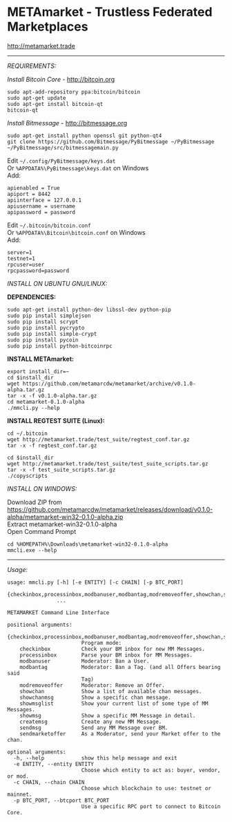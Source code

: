 # METAmarket - Trustless Federated Marketplaces
http://metamarket.trade

* * *

*REQUIREMENTS:*

*Install Bitcoin Core* - http://bitcoin.org
```
sudo apt-add-repository ppa:bitcoin/bitcoin
sudo apt-get update
sudo apt-get install bitcoin-qt
bitcoin-qt
```
*Install Bitmessage* - http://bitmessage.org
```
sudo apt-get install python openssl git python-qt4
git clone https://github.com/Bitmessage/PyBitmessage ~/PyBitmessage 
~/PyBitmessage/src/bitmessagemain.py
```
Edit ```~/.config/PyBitmessage/keys.dat```  
Or ```%APPDATA%\PyBitmessage\keys.dat``` on Windows  
Add:
```
apienabled = True
apiport = 8442
apiinterface = 127.0.0.1
apiusername = username
apipassword = password
```
Edit ```~/.bitcoin/bitcoin.conf```  
Or ```%APPDATA%\Bitcoin\bitcoin.conf``` on Windows  
Add:
```
server=1
testnet=1
rpcuser=user
rpcpassword=password
```

*INSTALL ON UBUNTU GNU/LINUX:*

**DEPENDENCIES:**
```
sudo apt-get install python-dev libssl-dev python-pip
sudo pip install simplejson
sudo pip install scrypt
sudo pip install pycrypto
sudo pip install simple-crypt
sudo pip install pycoin
sudo pip install python-bitcoinrpc
```

**INSTALL METAmarket:**
```
export install_dir=~
cd $install_dir
wget https://github.com/metamarcdw/metamarket/archive/v0.1.0-alpha.tar.gz
tar -x -f v0.1.0-alpha.tar.gz
cd metamarket-0.1.0-alpha
./mmcli.py --help
```

**INSTALL REGTEST SUITE (Linux):**
```
cd ~/.bitcoin
wget http://metamarket.trade/test_suite/regtest_conf.tar.gz
tar -x -f regtest_conf.tar.gz

cd $install_dir
wget http://metamarket.trade/test_suite/test_suite_scripts.tar.gz
tar -x -f test_suite_scripts.tar.gz
./copyscripts
```

*INSTALL ON WINDOWS:*

Download ZIP from  
https://github.com/metamarcdw/metamarket/releases/download/v0.1.0-alpha/metamarket-win32-0.1.0-alpha.zip  
Extract metamarket-win32-0.1.0-alpha  
Open Command Prompt
```
cd %HOMEPATH%\Downloads\metamarket-win32-0.1.0-alpha
mmcli.exe --help
```

* * *
*Usage:*
```
usage: mmcli.py [-h] [-e ENTITY] [-c CHAIN] [-p BTC_PORT]
                {checkinbox,processinbox,modbanuser,modbantag,modremoveoffer,showchan,showchanmsg,showmsglist,showmsg,createmsg,sendmsg,sendmarketoffer}
                ...

METAMARKET Command Line Interface

positional arguments:
  {checkinbox,processinbox,modbanuser,modbantag,modremoveoffer,showchan,showchanmsg,showmsglist,showmsg,createmsg,sendmsg,sendmarketoffer}
                        Program mode:
    checkinbox          Check your BM inbox for new MM Messages.
    processinbox        Parse your BM inbox for MM Messages.
    modbanuser          Moderator: Ban a User.
    modbantag           Moderator: Ban a Tag. (and all Offers bearing said
                        Tag)
    modremoveoffer      Moderator: Remove an Offer.
    showchan            Show a list of available chan messages.
    showchanmsg         Show a specific chan message.
    showmsglist         Show your current list of some type of MM Messages.
    showmsg             Show a specific MM Message in detail.
    createmsg           Create any new MM Message.
    sendmsg             Send any MM Message over BM.
    sendmarketoffer     As a Moderator, send your Market offer to the chan.

optional arguments:
  -h, --help            show this help message and exit
  -e ENTITY, --entity ENTITY
                        Choose which entity to act as: buyer, vendor, or mod.
  -c CHAIN, --chain CHAIN
                        Choose which blockchain to use: testnet or mainnet.
  -p BTC_PORT, --btcport BTC_PORT
                        Use a specific RPC port to connect to Bitcoin Core.
```
